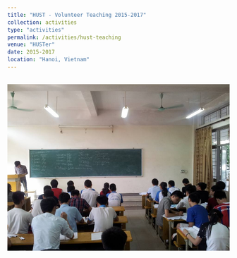```yaml
---
title: "HUST - Volunteer Teaching 2015-2017"
collection: activities
type: "activities"
permalink: /activities/hust-teaching
venue: "HUSTer"
date: 2015-2017
location: "Hanoi, Vietnam"
---
```

<br/><img src='/images/activities/hust-teaching.jpg'>